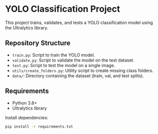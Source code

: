 # YOLO Classification Project

This project trains, validates, and tests a YOLO classification model using the Ultralytics library.

## Repository Structure
- `train.py`: Script to train the YOLO model.
- `validate.py`: Script to validate the model on the test dataset.
- `test.py`: Script to test the model on a single image.
- `utils/create_folders.py`: Utility script to create missing class folders.
- `data/`: Directory containing the dataset (train, val, and test splits).

## Requirements
- Python 3.8+
- Ultralytics library

Install dependencies:
```bash
pip install -r requirements.txt
